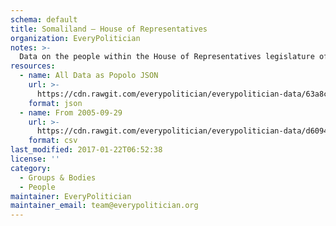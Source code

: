 ```yaml
---
schema: default
title: Somaliland — House of Representatives
organization: EveryPolitician
notes: >-
  Data on the people within the House of Representatives legislature of Somaliland.
resources:
  - name: All Data as Popolo JSON
    url: >-
      https://cdn.rawgit.com/everypolitician/everypolitician-data/63a8c4826c46410f9988ea6623983ece5319d7bb/data/Somaliland/Representatives/ep-popolo-v1.0.json
    format: json
  - name: From 2005-09-29
    url: >-
      https://cdn.rawgit.com/everypolitician/everypolitician-data/d609454bf9eac7d203a166b34a700c2a26870836/data/Somaliland/Representatives/term-2005.csv
    format: csv
last_modified: 2017-01-22T06:52:38
license: ''
category:
  - Groups & Bodies
  - People
maintainer: EveryPolitician
maintainer_email: team@everypolitician.org
---
```

